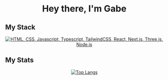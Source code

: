 <h1 align="center">Hey there, I'm Gabe</h1>

## My Stack

<p align="center">
  <a href="#">
    <img src="https://skillicons.dev/icons?i=html,css,js,ts,tailwindcss,react,nextjs,threejs,nodejs" alt="HTML, CSS, Javascript, Typescript, TailwindCSS, React, Next.js, Three,js, Node.js">
  </a>
</p>

## My Stats

<p align="center">
  <a href="#">
    <img src="https://github-readme-stats.vercel.app/api/top-langs/?username=gabe-serna&layout=compact&theme=vision-friendly-dark&count_private=true&hide_border=true&bg_color=0d1117" alt="Top Langs">
  </a>
</p>
